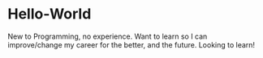 # Hello-World

New to Programming, no experience. Want to learn so I can improve/change my career for the better, and the future. Looking to learn!
